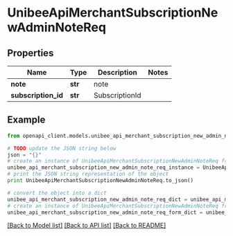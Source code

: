 # UnibeeApiMerchantSubscriptionNewAdminNoteReq


## Properties

Name | Type | Description | Notes
------------ | ------------- | ------------- | -------------
**note** | **str** | note | 
**subscription_id** | **str** | SubscriptionId | 

## Example

```python
from openapi_client.models.unibee_api_merchant_subscription_new_admin_note_req import UnibeeApiMerchantSubscriptionNewAdminNoteReq

# TODO update the JSON string below
json = "{}"
# create an instance of UnibeeApiMerchantSubscriptionNewAdminNoteReq from a JSON string
unibee_api_merchant_subscription_new_admin_note_req_instance = UnibeeApiMerchantSubscriptionNewAdminNoteReq.from_json(json)
# print the JSON string representation of the object
print UnibeeApiMerchantSubscriptionNewAdminNoteReq.to_json()

# convert the object into a dict
unibee_api_merchant_subscription_new_admin_note_req_dict = unibee_api_merchant_subscription_new_admin_note_req_instance.to_dict()
# create an instance of UnibeeApiMerchantSubscriptionNewAdminNoteReq from a dict
unibee_api_merchant_subscription_new_admin_note_req_form_dict = unibee_api_merchant_subscription_new_admin_note_req.from_dict(unibee_api_merchant_subscription_new_admin_note_req_dict)
```
[[Back to Model list]](../README.md#documentation-for-models) [[Back to API list]](../README.md#documentation-for-api-endpoints) [[Back to README]](../README.md)


